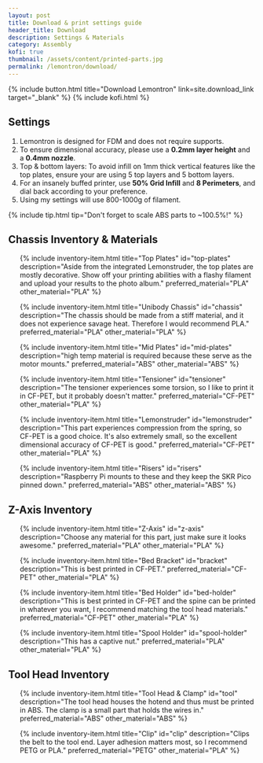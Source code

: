 ```yaml
---
layout: post
title: Download & print settings guide
header_title: Download
description: Settings & Materials
category: Assembly
kofi: true
thumbnail: /assets/content/printed-parts.jpg
permalink: /lemontron/download/
---
```


<div class="paragraph btn-wrapper">
   {% include button.html 
   title="Download Lemontron"
   link=site.download_link
   target="_blank" %}
   {% include kofi.html %}
</div>

## Settings

1. Lemontron is designed for FDM and does not require supports.
2. To ensure dimensional accuracy, please use a **0.2mm layer height** and a **0.4mm nozzle**.
3. Top & bottom layers: To avoid infill on 1mm thick vertical features like the top plates, ensure your are using 5 top
   layers and 5 bottom layers.
4. For an insanely buffed printer, use **50% Grid Infill** and **8 Perimeters**, and dial back according to your
   preference.
5. Using my settings will use 800-1000g of filament.

{% include tip.html tip="Don't forget to scale ABS parts to ~100.5%!" %}

## Chassis Inventory & Materials

<ul class="inventory">
{% include inventory-item.html
title="Top Plates"
id="top-plates"
description="Aside from the integrated Lemonstruder, the top plates are mostly decorative. Show off your printing
abilities with a flashy filament and upload your results to the photo album."
preferred_material="PLA"
other_material="PLA"
%}

{% include inventory-item.html
title="Unibody Chassis"
id="chassis"
description="The chassis should be made from a stiff material, and it does not experience savage heat. Therefore I would
recommend PLA."
preferred_material="PLA"
other_material="PLA"
%}

{% include inventory-item.html
title="Mid Plates"
id="mid-plates"
description="high temp material is required because these serve as the motor mounts."
preferred_material="ABS"
other_material="ABS"
%}

{% include inventory-item.html
title="Tensioner"
id="tensioner"
description="The tensioner experiences some torsion, so I like to print it in CF-PET, but it probably doesn't
matter."
preferred_material="CF-PET"
other_material="PLA"
%}

{% include inventory-item.html
title="Lemonstruder"
id="lemonstruder"
description="This part experiences compression from the spring, so CF-PET is a good choice. It's
also extremely small, so the excellent dimensional accuracy of CF-PET is good."
preferred_material="CF-PET"
other_material="PLA"
%}

{% include inventory-item.html
title="Risers"
id="risers"
description="Raspberry Pi mounts to these and they keep the SKR Pico pinned down."
preferred_material="ABS"
other_material="ABS"
%}
</ul>

## Z-Axis Inventory

<ul class="inventory">
{% include inventory-item.html
title="Z-Axis"
id="z-axis"
description="Choose any material for this part, just make sure it looks awesome."
preferred_material="PLA"
other_material="PLA"
%}

{% include inventory-item.html
title="Bed Bracket"
id="bracket"
description="This is best printed in CF-PET."
preferred_material="CF-PET"
other_material="PLA"
%}

{% include inventory-item.html
title="Bed Holder"
id="bed-holder"
description="This is best printed in CF-PET and the spine can be printed in whatever you want, I recommend matching
the tool head materials."
preferred_material="CF-PET"
other_material="PLA"
%}

{% include inventory-item.html
title="Spool Holder"
id="spool-holder"
description="This has a captive nut."
preferred_material="PLA"
other_material="PLA"
%}
</ul>

## Tool Head Inventory

<ul class="inventory">
{% include inventory-item.html
title="Tool Head & Clamp"
id="tool"
description="The tool head houses the hotend and thus must be printed in ABS. The clamp is a small part that holds the
wires in."
preferred_material="ABS"
other_material="ABS"
%}

{% include inventory-item.html
title="Clip"
id="clip"
description="Clips the belt to the tool end. Layer adhesion matters most, so I recommend PETG or PLA."
preferred_material="PETG"
other_material="PLA"
%}
</ul>
